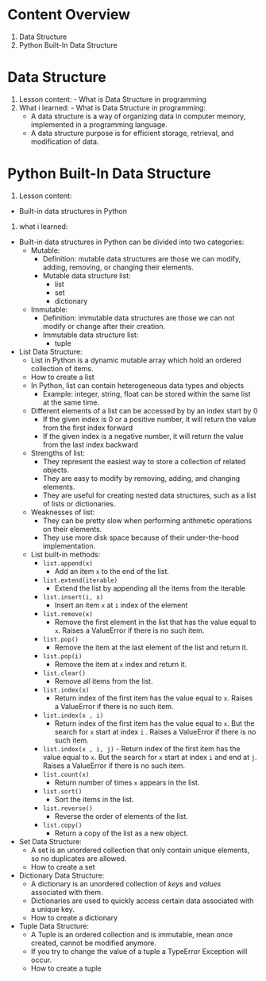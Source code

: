 # Content Overview
  1. Data Structure
  2. Python Built-In Data Structure
# Data Structure
  1. Lesson content:
    - What is Data Structure in programming
  2. What i learned:
    - What is Data Structure in programming:
      - A data structure is a way of organizing data in computer memory, implemented in a programming language.
      - A data structure purpose is for efficient storage, retrieval, and modification of data.
# Python Built-In Data Structure
  1. Lesson content:
  - Built-in data structures in Python
  1. what i learned:
  - Built-in data structures in Python can be divided into two categories:
    - Mutable:
      - Definition: mutable data structures are those we can modify, adding, removing, or changing their elements.
      - Mutable data structure list:
        - list
        - set
        - dictionary
    - Immutable:
      - Definition: immutable data structures are those we can not modify or change after their creation.
      - Immutable data structure list:
        - tuple
  - List Data Structure:
    - List in Python is a dynamic mutable array which hold an ordered collection of items.
    - How to create a list
    - In Python, list can contain heterogeneous data types and objects
      - Example: integer, string, float can be stored within the same list at the same time.
    - Different elements of a list can be accessed by by an index start by 0
      - If the given index is 0 or a positive number, it will return the value from the first index forward
      - If the given index is a negative number, it will return the value from the last index backward
    - Strengths of list:
      - They represent the easiest way to store a collection of related objects.
      - They are easy to modify by removing, adding, and changing elements.
      - They are useful for creating nested data structures, such as a list of lists or dictionaries.
    - Weaknesses of list:
      - They can be pretty slow when performing arithmetic operations on their elements.
      - They use more disk space because of their under-the-hood implementation.
    - List built-in methods:
      - `list.append(x)`
        - Add an item `x` to the end of the list.
      - `list.extend(iterable)`
        - Extend the list by appending all the items from the iterable
      - `list.insert(i, x)`
        - Insert an item `x` at `i` index of the element
      - `list.remove(x)`
        - Remove the first element in the list that has the value equal to `x`. Raises a ValueError if there is no such item.
      - `list.pop()`
        - Remove the item at the last element of the list and return it.
      - `list.pop(i)`
        - Remove the item at `x` index and return it.
      - `list.clear()`
        - Remove all items from the list.
      - `list.index(x)`
        - Return index of the first item has the value equal to `x`. Raises a ValueError if there is no such item.
      - `list.index(x , i)`
        - Return index of the first item has the value equal to `x`. But the search for `x` start at index `i` . Raises a ValueError if there is no such item.
      - `list.index(x , i, j)` - Return index of the first item has the value equal to `x`. But the search for `x` start at index `i` and end at `j`. Raises a ValueError if there is no such item.
      - `list.count(x)`
        - Return number of times `x` appears in the list.
      - `list.sort()`
        - Sort the items in the list.
      - `list.reverse()`
        - Reverse the order of elements of the list.
      - `list.copy()`
        - Return a copy of the list as a new object.
  - Set Data Structure:
    - A set is an unordered collection that only contain unique elements, so no duplicates are allowed.
    - How to create a set
  - Dictionary Data Structure:
    - A dictionary is an unordered collection of *keys* and *values* associated with them.
    - Dictionaries are used to quickly access certain data associated with a unique key.
    - How to create a dictionary
  - Tuple Data Structure:
    - A Tuple is an ordered collection and is immutable, mean once created, cannot be modified anymore.
    - If you try to change the value of a tuple a TypeError Exception will occur.
    - How to create a tuple